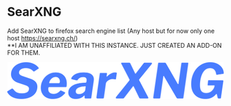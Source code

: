 # SearXNG 

Add SearXNG to firefox search engine list (Any host but for now only one host https://searxng.ch/)
<br>
**I AM UNAFFILIATED WITH THIS INSTANCE. JUST CREATED AN ADD-ON FOR THEM.

![Addon logo](images/searxng.svg)

